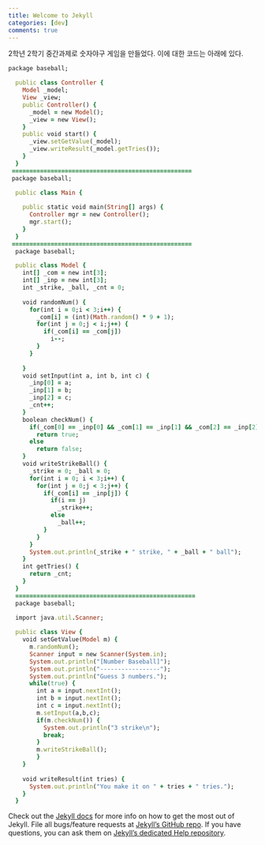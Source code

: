 ```yaml
---
title: Welcome to Jekyll
categories: [dev]
comments: true
---
```


2학년 2학기 중간과제로 숫자야구 게임을 만들었다. 이에 대한 코드는 아래에 있다.
```ruby
package baseball;

  public class Controller {
    Model _model;
    View _view;
    public Controller() {
      _model = new Model();
      _view = new View();
    }
    public void start() {
      _view.setGetValue(_model);
      _view.writeResult(_model.getTries());
    }
  }
 ===================================================
 package baseball;

  public class Main {
  
    public static void main(String[] args) {
      Controller mgr = new Controller();
      mgr.start();
    }
  }
 ===================================================
  package baseball;

  public class Model {
    int[] _com = new int[3];
    int[] _inp = new int[3];
    int _strike, _ball, _cnt = 0;
    
    void randomNum() {
      for(int i = 0;i < 3;i++) {
        _com[i] = (int)(Math.random() * 9 + 1);
        for(int j = 0;j < i;j++) {
          if(_com[i] == _com[j])
            i--;
        }
      }
  
    }
    void setInput(int a, int b, int c) {
      _inp[0] = a; 
      _inp[1] = b; 
      _inp[2] = c; 
      _cnt++;
    }
    boolean checkNum() {
      if(_com[0] == _inp[0] && _com[1] == _inp[1] && _com[2] == _inp[2])
        return true;
      else
        return false;
    }
    void writeStrikeBall() {
      _strike = 0; _ball = 0;
      for(int i = 0; i < 3;i++) {
        for(int j = 0;j < 3;j++) {
          if(_com[i] == _inp[j]) {
            if(i == j)
              _strike++;
            else
              _ball++;
          }
        }
      }
      System.out.println(_strike + " strike, " + _ball + " ball");
    }
    int getTries() {
      return _cnt;
    }
  }
  ===================================================
  package baseball;

  import java.util.Scanner;
  
  public class View {
    void setGetValue(Model m) {
      m.randomNum();
      Scanner input = new Scanner(System.in);
      System.out.println("[Number Baseball]");
      System.out.println("-----------------");
      System.out.println("Guess 3 numbers.");
      while(true) {
        int a = input.nextInt();
        int b = input.nextInt();
        int c = input.nextInt();
        m.setInput(a,b,c);
        if(m.checkNum()) {
          System.out.println("3 strike\n");
          break;
        }
        m.writeStrikeBall();
        }
    }
    
    void writeResult(int tries) {
      System.out.println("You make it on " + tries + " tries.");
    }
  }
```

Check out the [Jekyll docs][jekyll] for more info on how to get the most out of Jekyll. File all bugs/feature requests at [Jekyll’s GitHub repo][jekyll-gh]. If you have questions, you can ask them on [Jekyll’s dedicated Help repository][jekyll-help].

[jekyll]:      http://jekyllrb.com
[jekyll-gh]:   https://github.com/jekyll/jekyll
[jekyll-help]: https://github.com/jekyll/jekyll-help
